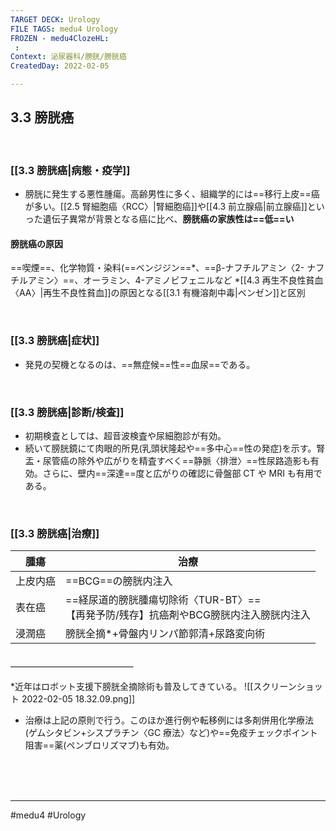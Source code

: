 ```yaml
---
TARGET DECK: Urology
FILE TAGS: medu4 Urology
FROZEN - medu4ClozeHL:
 : 
Context: 泌尿器科/膀胱/膀胱癌
CreatedDay: 2022-02-05

---
```


## 3.3 膀胱癌

<br>

### [[3.3 膀胱癌|病態・疫学]]
* 膀胱に発生する悪性腫瘍。高齢男性に多く、組織学的には==移行上皮==癌が多い。[[2.5 腎細胞癌〈RCC〉|腎細胞癌]]や[[4.3 前立腺癌|前立腺癌]]といった遺伝子異常が背景となる癌に比べ、**膀胱癌の家族性は==低==い**
#### 膀胱癌の原因
==喫煙==、化学物質・染料(==ベンジジン==\*、==β-ナフチルアミン〈2- ナフチルアミン〉==、オーラミン、4-アミノビフェニルなど
\*[[4.3 再生不良性貧血〈AA〉|再生不良性貧血]]の原因となる[[3.1 有機溶剤中毒|ベンゼン]]と区別
<!--ID: 1644300119355-->



<br>

### [[3.3 膀胱癌|症状]]
* 発見の契機となるのは、==無症候==性==血尿==である。
<!--ID: 1644300119363-->



<br>

### [[3.3 膀胱癌|診断/検査]]
* 初期検査としては、超音波検査や尿細胞診が有効。 
* 続いて膀胱鏡にて肉眼的所見(乳頭状隆起や==多中心==性の発症)を示す。腎盂・尿管癌の除外や広がりを精査すべく==静脈〈排泄〉==性尿路造影も有効。さらに、壁内==深達==度と広がりの確認に骨盤部 CT や MRI も有用である。
 
<!--ID: 1644300119370-->


<br>

### [[3.3 膀胱癌|治療]]
|腫瘍|治療|
|---|---|
|上皮内癌|==BCG==の膀胱内注入|
|表在癌|==経尿道的膀胱腫瘍切除術〈TUR-BT〉==<br>【再発予防/残存】抗癌剤やBCG膀胱内注入膀胱内注入|
|浸潤癌|膀胱全摘*+骨盤内リンパ節郭清+尿路変向術|
#### ＿＿＿＿＿＿＿＿＿＿＿＿＿＿
\*近年はロボット支援下膀胱全摘除術も普及してきている。
![[スクリーンショット 2022-02-05 18.32.09.png]]
* 治療は上記の原則で行う。このほか進行例や転移例には多剤併用化学療法(ゲムシタビン+シスプラチン〈GC 療法〉など)や==免疫チェックポイント阻害==薬(ペンブロリズマブ)も有効。
<!--ID: 1644300119378-->



<br><br><br>

---
#medu4 #Urology 